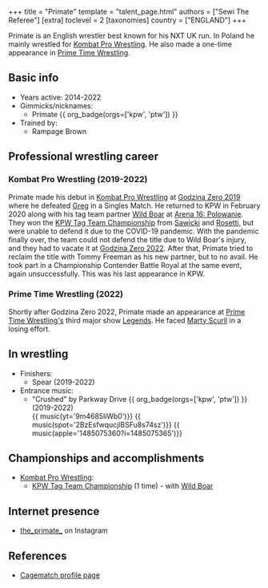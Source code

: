 +++
title = "Primate"
template = "talent_page.html"
authors = ["Sewi The Referee"]
[extra]
toclevel = 2
[taxonomies]
country = ["ENGLAND"]
+++

Primate is an English wrestler best known for his NXT UK run. In Poland he mainly wrestled for [Kombat Pro Wrestling](@/o/kpw.md). He also made a one-time appearance in [Prime Time Wrestling](@/o/ptw.md).

## Basic info

* Years active: 2014-2022
* Gimmicks/nicknames:
  - Primate {{ org_badge(orgs=['kpw', 'ptw']) }}
* Trained by:
  - Rampage Brown

## Professional wrestling career

### Kombat Pro Wrestling (2019-2022)

Primate made his debut in [Kombat Pro Wrestling](@/o/kpw.md) at [Godzina Zero 2019](@/e/kpw/2019-08-17-kpw-godzina-zero-2019.md) where he defeated [Greg](@/w/greg.md) in a Singles Match. He returned to KPW in February 2020 along with his tag team partner [Wild Boar](@/w/wild-boar.md) at [Arena 16: Polowanie](@/e/kpw/2020-02-01-kpw-arena-16.md). They won the [KPW Tag Team Championship](@/c/kpw-tag-team-championship.md) from [Sawicki](@/w/sawicki.md) and [Rosetti](@/w/rosetti.md), but were unable to defend it due to the COVID-19 pandemic. With the pandemic finally over, the team could not defend the title due to Wild Boar's injury, and they had to vacate it at [Godzina Zero 2022](@/e/kpw/2022-09-17-kpw-godzina-zero-2022.md). After that, Primate tried to reclaim the title with Tommy Freeman as his new partner, but to no avail. He took part in a Championship Contender Battle Royal at the same event, again unsuccessfully. This was his last appearance in KPW.

### Prime Time Wrestling (2022)

Shortly after Godzina Zero 2022, Primate made an appearance at [Prime Time Wrestling's](@/o/ptw.md) third major show [Legends](@/e/ptw/2022-11-26-ptw-3-legends.md). He faced [Marty Scurll](@/w/marty-scurll.md) in a losing effort.

## In wrestling

* Finishers:
  - Spear (2019-2022)
* Entrance music:
  - "Crushed" by Parkway Drive
    {{ org_badge(orgs=['kpw', 'ptw']) }} (2019-2022) <br>
    {{ music(yt='9m4685liWb0')}}
    {{ music(spot='2BzEsfwqucjlBSFu8s74sz')}}
    {{ music(apple='1485075360?i=1485075365')}}

## Championships and accomplishments

* [Kombat Pro Wrestling](@/o/kpw.md):
  - [KPW Tag Team Championship](@/c/kpw-tag-team-championship.md) (1 time) - with [Wild Boar](@/w/wild-boar.md)

## Internet presence

* [the_primate_](https://www.instagram.com/the_primate_/) on Instagram

## References

* [Cagematch profile page](https://www.cagematch.net/?id=2&nr=17236)
